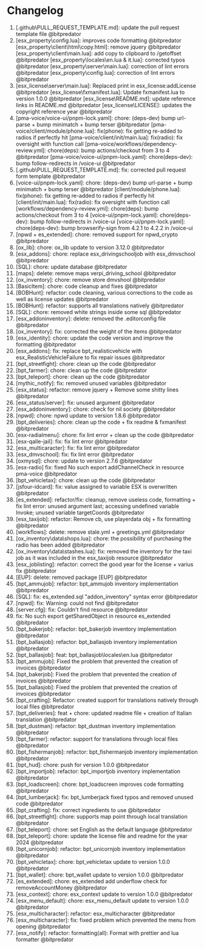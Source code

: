 # Changelog

<!-- ⚠⚠ Please follow the format provided ⚠⚠ -->
<!-- Always use "1." at the start instead of "2. " or "X. " as GitHub will auto renumber everything. -->
<!-- Use the following format below -->
<!--  1. [Changed Area] Title of changes - @github username  -->

<!-- Version 1.0.0 -->
1. [.github\PULL_REQUEST_TEMPLATE.md]: update the pull request template file @bitpredator
2. [esx_property\config.lua]: improves code formatting @bitpredator
   [esx_property\client\html\copy.html]: remove jquery @bitpredator
   [esx_property\client\main.lua]: add copy to clipboard to /getoffset @bitpredator
   [esx_property\locales\en.lua & it.lua]: corrected typos @bitpredator
   [esx_property\server\main.lua]: correction of lint errors @bitpredator
   [esx_property\config.lua]: correction of lint errors @bitpredator
3. [esx_license\server\main.lua]: Replaced print in esx_license:addLicense @bitpredator
   [esx_license\fxmanifest.lua]: Update fxmanifest.lua to version 1.0.0 @bitpredator
   [esx_license\README.md]: update reference links in README.md @bitpredator
   [esx_license\LICENSE]: updates the copyright reference year @bitpredator
4. [pma-voice/voice-ui/pnpm-lock.yaml]: chore: (deps-dev) bump url-parse + bump minimatch + bump terser @bitpredator
   [pma-voice/client/module/phone.lua]: fix(phone): fix getting re-added to radios if perfectly hit
   [pma-voice/client/init/main.lua]: fix(radio): fix oversight with function call
   [pma-voice/workflows/dependency-review.yml]: chore(deps): bump actions/checkout from 3 to 4 @bitpredator
   [pma-voice/voice-ui/pnpm-lock.yaml]: chore(deps-dev): bump follow-redirects in /voice-ui @bitpredator
5. [.github\PULL_REQUEST_TEMPLATE.md]: fix: corrected pull request form template @bitpredator
6. [voice-ui/pnpm-lock.yaml]: chore: (deps-dev) bump url-parse + bump minimatch + bump terser @bitpredator
   [client/module/phone.lua]: fix(phone): fix getting re-added to radios if perfectly hit
   [client/init/main.lua]: fix(radio): fix oversight with function call
   [workflows/dependency-review.yml]: chore(deps): bump actions/checkout from 3 to 4
   [voice-ui/pnpm-lock.yaml]: chore(deps-dev): bump follow-redirects in /voice-ui
   [voice-ui/pnpm-lock.yaml]: chore(deps-dev): bump browserify-sign from 4.2.1 to 4.2.2 in /voice-ui
7. [npwd + es_extended]: chore: removed support for npwd_crypto @bitpredator
8. [ox_lib]: chore: ox_lib update to version 3.12.0 @bitpredator
9. [esx_addons]: chore: replace esx_drivingschooljob with esx_dmvschool @bitpredator
10. [SQL]: chore: update database @bitpredator
11. [maps]: delete: remove maps verpi_driving_school @bitpredator
12. [ox_inventory]: chore: remove store dmvshool @bitpredator
13. [BasicItem]: chore: code cleanup and fixes @bitpredator
14. [BOBHunt]: refactor: code cleaning, various corrections to the code as well as license updates @bitpredator
15. [BOBHunt]: refactor: supports all translations natively @bitpredator
16. [SQL]: chore: removed white strings inside some sql @bitpredator
17. [esx_addoninventory]: delete: removed the .editorconfig file @bitpredator
18. [ox_inventory]: fix: corrected the weight of the items @bitpredator
19. [esx_identity]: chore: update the code version and improve the formatting @bitpredator
20. [esx_addons]: fix: replace bpt_realisticvehicle with esx_RealisticVehicleFailure to fix repair issues @bitpredator
21. [bpt_streetfight]: chore: clean up the code @bitpredator
22. [bpt_farmer]: chore: clean up the code @bitpredator
23. [bpt_teleport]: chore: clean up the code @bitpredator
24. [mythic_notify]: fix: removed unused variables @bitpredator
25. [esx_status]: refactor: remove jquery + Remove some shitty lines @bitpredator
26. [esx_status/server]: fix: unused argument @bitpredator
27. [esx_addoninventory]: chore: check for nil society @bitpredator
28. [npwd]: chore: npwd update to version 1.8.6 @bitpredator
29. [bpt_deliveries]: chore: clean up the code + fix readme & fxmanifest @bitpredator
30. [esx-radialmenu]: chore:  fix lint error + clean up the code @bitpredator
31. [esx-qalle-jail]: fix: fix lint error @bitpredator
32. [esx_multicaracter]: fix: fix lint error @bitpredator
33. [esx_dmvschool]: fix: fix lint error @bitpredator
34. [oxmysql]: chore: update to version 2.7.6 @bitpredator
35. [esx-radio] fix: fixed No such export addChannelCheck in resource pma-voice @bitpredator
36. [bpt_vehicletax]: chore: clean up the code @bitpredator
37. [jsfour-idcard]: fix: value assigned to variable ESX is overwritten @bitpredator
38. [es_extended]: refactor/fix: cleanup, remove useless code, formatting + 
fix lint error: unused argument last; accessing undefined variable Invoke; unused variable targetCoords @bitpredator
39. [esx_taxijob]: refactor: Remove cb, use playerdata obj + fix formatting @bitpredator
40. [workflows]: delete: remove stale.yml + greetings.yml @bitpredator
41. [ox_inventory\data\shops.lua]: chore: the possibility of purchasing the radio has been added @bitpredator
42. [ox_inventory\data\stashes.lua]: fix: removed the inventory for the taxi job as it was included in the esx_taxijob resource @bitpredator
42. [esx_joblisting]: refactor: correct the good year for the license + varius fix @bitpredator
43. [EUP]: delete: removed package [EUP] @bitpredator
44. [bpt_ammujob]: refactor: bpt_ammujob inventory implementation @bitpredator
45. [SQL]: fix: es_extended.sql "addon_inventory" syntax error @bitpredator
46. [npwd]: fix: Warning: could not find @bitpredator
47. [server.cfg]: fix: Couldn't find resource @bitpredator
48. fix: No such export getSharedObject in resource es_extended @bitpredator
49. [bpt_bakerjob]: refactor: bpt_bakerjob inventory implementation @bitpredator
50. [bpt_ballasjob]: refactor: bpt_ballasjob inventory implementation @bitpredator
51. [bpt_ballasjob]: feat: bpt_ballasjob\locales\en.lua @bitpredator
52. [bpt_ammujob]: Fixed the problem that prevented the creation of invoices @bitpredator
53. [bpt_bakerjob]: Fixed the problem that prevented the creation of invoices @bitpredator
54. [bpt_ballasjob]: Fixed the problem that prevented the creation of invoices @bitpredator
55. [bpt_crafting]: Refactor: created support for translations natively through local files @bitpredator
56. [bpt_deliveries]: feat + chore: updated readme file + creation of Italian translation @bitpredator
57. [bpt_dustman]: refactor: bpt_dustman inventory implementation @bitpredator
58. [bpt_farmer]: refactor: support for translations through local files @bitpredator
59. [bpt_fishermanjob]: refactor: bpt_fishermanjob inventory implementation @bitpredator
60. [bpt_hud]: chore: push for version 1.0.0 @bitpredator
61. [bpt_importjob]: refactor: bpt_importjob inventory implementation @bitpredator
62. [bpt_loadscreen]: chore: bpt_loadscreen improves code formatting @bitpredator
63. [bpt_lumberjack]: fix: bpt_lumberjack fixed typos and removed unused code @bitpredator
64. [bpt_crafting]: fix: correct ingredients to use @bitpredator
65. [bpt_streetfight]: chore: supports map point through local translation @bitpredator
67. [bpt_teleport]: chore:  set English as the default language @bitpredator
68. [bpt_teleport]: chore: update the license file and readme for the year 2024 @bitpredator
69. [bpt_unicornjob]: refactor: bpt_unicornjob inventory implementation @bitpredator
70. [bpt_vehicletax]: chore: bpt_vehicletax update to version 1.0.0 @bitpredator
71. [bpt_wallet]: chore: bpt_wallet update to version 1.0.0 @bitpredator
72. [es_extended]: chore: es_extended add underflow check for removeAccountMoney @bitpredator
73. [esx_context]: chore: esx_context update to version 1.0.0 @bitpredator
74. [esx_menu_default]: chore: esx_menu_default update to version 1.0.0 @bitpredator
75. [esx_multicharacter]: refactor: esx_multicharacter @bitpredator
76. [esx_multicharacter]: fix:  fixed problem which prevented the menu from opening @bitpredator
77. [esx_notify]: refactor: formatting(all): Format with prettier and lua formatter @bitpredator
